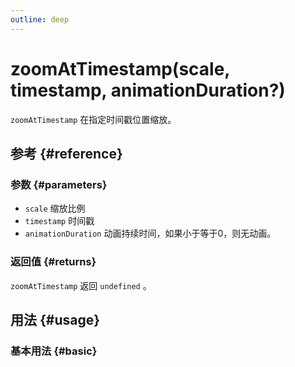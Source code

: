 ```yaml
---
outline: deep
---
```


# zoomAtTimestamp(scale, timestamp, animationDuration?)
`zoomAtTimestamp` 在指定时间戳位置缩放。

## 参考 {#reference}
<!-- @include: @/@views/api/references/instance/zoomAtTimestamp.md -->

### 参数 {#parameters}
- `scale` 缩放比例
- `timestamp` 时间戳
- `animationDuration` 动画持续时间，如果小于等于0，则无动画。

### 返回值 {#returns}
`zoomAtTimestamp` 返回 `undefined` 。

## 用法 {#usage}
<script setup>
import ZoomAtTimestamp from '../../@views/api/samples/zoomAtTimestamp/index.vue'
</script>

### 基本用法 {#basic}
<ZoomAtTimestamp/>